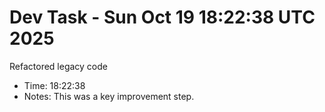 # Dev Task - Sun Oct 19 18:22:38 UTC 2025
Refactored legacy code
- Time: 18:22:38
- Notes: This was a key improvement step.
